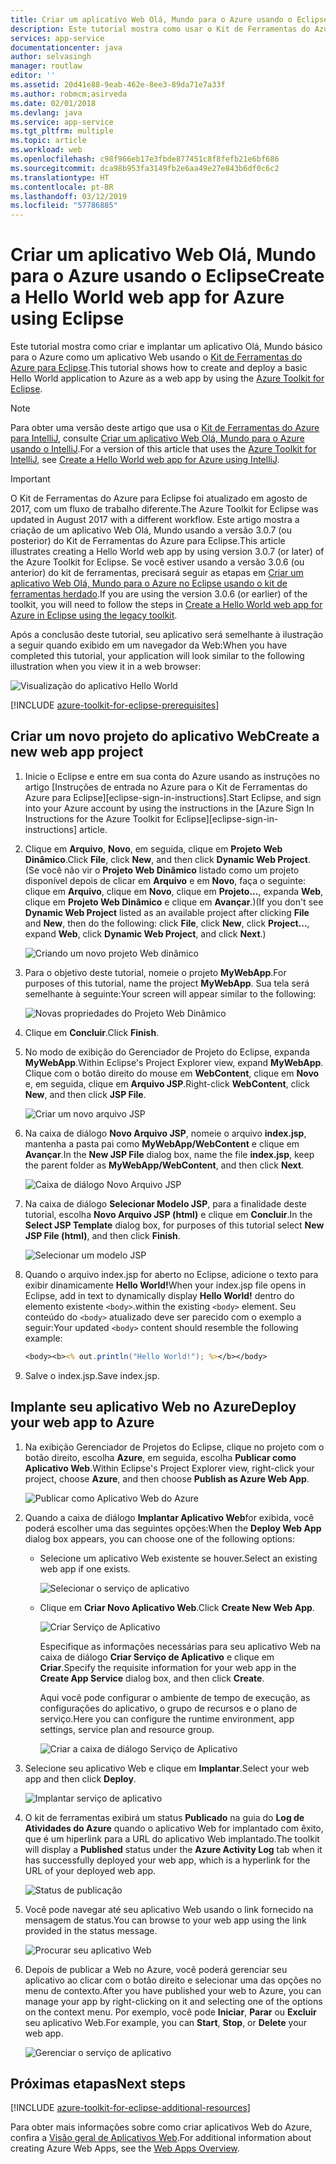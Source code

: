 ```yaml
---
title: Criar um aplicativo Web Olá, Mundo para o Azure usando o Eclipse
description: Este tutorial mostra como usar o Kit de Ferramentas do Azure para Eclipse para criar um aplicativo Web Hello World para o Azure.
services: app-service
documentationcenter: java
author: selvasingh
manager: routlaw
editor: ''
ms.assetid: 20d41e88-9eab-462e-8ee3-89da71e7a33f
ms.author: robmcm;asirveda
ms.date: 02/01/2018
ms.devlang: java
ms.service: app-service
ms.tgt_pltfrm: multiple
ms.topic: article
ms.workload: web
ms.openlocfilehash: c98f966eb17e3fbde877451c8f8fefb21e6bf686
ms.sourcegitcommit: dca98b953fa3149fb2e6aa49e27e843b6df0c6c2
ms.translationtype: HT
ms.contentlocale: pt-BR
ms.lasthandoff: 03/12/2019
ms.locfileid: "57786885"
---
```

# <a name="create-a-hello-world-web-app-for-azure-using-eclipse"></a><span data-ttu-id="04398-103">Criar um aplicativo Web Olá, Mundo para o Azure usando o Eclipse</span><span class="sxs-lookup"><span data-stu-id="04398-103">Create a Hello World web app for Azure using Eclipse</span></span>

<span data-ttu-id="04398-104">Este tutorial mostra como criar e implantar um aplicativo Olá, Mundo básico para o Azure como um aplicativo Web usando o [Kit de Ferramentas do Azure para Eclipse].</span><span class="sxs-lookup"><span data-stu-id="04398-104">This tutorial shows how to create and deploy a basic Hello World application to Azure as a web app by using the [Azure Toolkit for Eclipse].</span></span>

> [!NOTE]
>
> <span data-ttu-id="04398-105">Para obter uma versão deste artigo que usa o [Kit de Ferramentas do Azure para IntelliJ], consulte [Criar um aplicativo Web Olá, Mundo para o Azure usando o IntelliJ][intellij-hello-world].</span><span class="sxs-lookup"><span data-stu-id="04398-105">For a version of this article that uses the [Azure Toolkit for IntelliJ], see [Create a Hello World web app for Azure using IntelliJ][intellij-hello-world].</span></span>
>

> [!IMPORTANT]
> 
> <span data-ttu-id="04398-106">O Kit de Ferramentas do Azure para Eclipse foi atualizado em agosto de 2017, com um fluxo de trabalho diferente.</span><span class="sxs-lookup"><span data-stu-id="04398-106">The Azure Toolkit for Eclipse was updated in August 2017 with a different workflow.</span></span> <span data-ttu-id="04398-107">Este artigo mostra a criação de um aplicativo Web Olá, Mundo usando a versão 3.0.7 (ou posterior) do Kit de Ferramentas do Azure para Eclipse.</span><span class="sxs-lookup"><span data-stu-id="04398-107">This article illustrates creating a Hello World web app by using version 3.0.7 (or later) of the Azure Toolkit for Eclipse.</span></span> <span data-ttu-id="04398-108">Se você estiver usando a versão 3.0.6 (ou anterior) do kit de ferramentas, precisará seguir as etapas em [Criar um aplicativo Web Olá, Mundo para o Azure no Eclipse usando o kit de ferramentas herdado][Legacy Version].</span><span class="sxs-lookup"><span data-stu-id="04398-108">If you are using the version 3.0.6 (or earlier) of the toolkit, you will need to follow the steps in [Create a Hello World web app for Azure in Eclipse using the legacy toolkit][Legacy Version].</span></span>
> 

<span data-ttu-id="04398-109">Após a conclusão deste tutorial, seu aplicativo será semelhante à ilustração a seguir quando exibido em um navegador da Web:</span><span class="sxs-lookup"><span data-stu-id="04398-109">When you have completed this tutorial, your application will look similar to the following illustration when you view it in a web browser:</span></span>

![Visualização do aplicativo Hello World][browse-web-app]

[!INCLUDE [azure-toolkit-for-eclipse-prerequisites](../includes/azure-toolkit-for-eclipse-prerequisites.md)]

## <a name="create-a-new-web-app-project"></a><span data-ttu-id="04398-111">Criar um novo projeto do aplicativo Web</span><span class="sxs-lookup"><span data-stu-id="04398-111">Create a new web app project</span></span>

1. <span data-ttu-id="04398-112">Inicie o Eclipse e entre em sua conta do Azure usando as instruções no artigo [Instruções de entrada no Azure para o Kit de Ferramentas do Azure para Eclipse][eclipse-sign-in-instructions].</span><span class="sxs-lookup"><span data-stu-id="04398-112">Start Eclipse, and sign into your Azure account by using the instructions in the [Azure Sign In Instructions for the Azure Toolkit for Eclipse][eclipse-sign-in-instructions] article.</span></span>

1. <span data-ttu-id="04398-113">Clique em **Arquivo**, **Novo**, em seguida, clique em **Projeto Web Dinâmico**.</span><span class="sxs-lookup"><span data-stu-id="04398-113">Click **File**, click **New**, and then click **Dynamic Web Project**.</span></span> <span data-ttu-id="04398-114">(Se você não vir o **Projeto Web Dinâmico** listado como um projeto disponível depois de clicar em **Arquivo** e em **Novo**, faça o seguinte: clique em **Arquivo**, clique em **Novo**, clique em **Projeto...**, expanda **Web**, clique em **Projeto Web Dinâmico** e clique em **Avançar**.)</span><span class="sxs-lookup"><span data-stu-id="04398-114">(If you don't see **Dynamic Web Project** listed as an available project after clicking **File** and **New**, then do the following: click **File**, click **New**, click **Project...**, expand **Web**, click **Dynamic Web Project**, and click **Next**.)</span></span>

   ![Criando um novo projeto Web dinâmico][file-new-dynamic-web-project]

2. <span data-ttu-id="04398-116">Para o objetivo deste tutorial, nomeie o projeto **MyWebApp**.</span><span class="sxs-lookup"><span data-stu-id="04398-116">For purposes of this tutorial, name the project **MyWebApp**.</span></span> <span data-ttu-id="04398-117">Sua tela será semelhante à seguinte:</span><span class="sxs-lookup"><span data-stu-id="04398-117">Your screen will appear similar to the following:</span></span>
   
   ![Novas propriedades do Projeto Web Dinâmico][dynamic-web-project-properties]

3. <span data-ttu-id="04398-119">Clique em **Concluir**.</span><span class="sxs-lookup"><span data-stu-id="04398-119">Click **Finish**.</span></span>

4. <span data-ttu-id="04398-120">No modo de exibição do Gerenciador de Projeto do Eclipse, expanda **MyWebApp**.</span><span class="sxs-lookup"><span data-stu-id="04398-120">Within Eclipse's Project Explorer view, expand **MyWebApp**.</span></span> <span data-ttu-id="04398-121">Clique com o botão direito do mouse em **WebContent**, clique em **Novo** e, em seguida, clique em **Arquivo JSP**.</span><span class="sxs-lookup"><span data-stu-id="04398-121">Right-click **WebContent**, click **New**, and then click **JSP File**.</span></span>

   ![Criar um novo arquivo JSP][create-new-jsp-file]

5. <span data-ttu-id="04398-123">Na caixa de diálogo **Novo Arquivo JSP**, nomeie o arquivo **index.jsp**, mantenha a pasta pai como **MyWebApp/WebContent** e clique em **Avançar**.</span><span class="sxs-lookup"><span data-stu-id="04398-123">In the **New JSP File** dialog box, name the file **index.jsp**, keep the parent folder as **MyWebApp/WebContent**, and then click **Next**.</span></span>

   ![Caixa de diálogo Novo Arquivo JSP][new-jsp-file-dialog]

6. <span data-ttu-id="04398-125">Na caixa de diálogo **Selecionar Modelo JSP**, para a finalidade deste tutorial, escolha **Novo Arquivo JSP (html)** e clique em **Concluir**.</span><span class="sxs-lookup"><span data-stu-id="04398-125">In the **Select JSP Template** dialog box, for purposes of this tutorial select **New JSP File (html)**, and then click **Finish**.</span></span>

   ![Selecionar um modelo JSP][select-jsp-template]

7. <span data-ttu-id="04398-127">Quando o arquivo index.jsp for aberto no Eclipse, adicione o texto para exibir dinamicamente **Hello World!**</span><span class="sxs-lookup"><span data-stu-id="04398-127">When your index.jsp file opens in Eclipse, add in text to dynamically display **Hello World!**</span></span> <span data-ttu-id="04398-128">dentro do elemento existente `<body>`.</span><span class="sxs-lookup"><span data-stu-id="04398-128">within the existing `<body>` element.</span></span> <span data-ttu-id="04398-129">Seu conteúdo do `<body>` atualizado deve ser parecido com o exemplo a seguir:</span><span class="sxs-lookup"><span data-stu-id="04398-129">Your updated `<body>` content should resemble the following example:</span></span>
   
   ```jsp
   <body><b><% out.println("Hello World!"); %></b></body>
   ```

8. <span data-ttu-id="04398-130">Salve o index.jsp.</span><span class="sxs-lookup"><span data-stu-id="04398-130">Save index.jsp.</span></span>

## <a name="deploy-your-web-app-to-azure"></a><span data-ttu-id="04398-131">Implante seu aplicativo Web no Azure</span><span class="sxs-lookup"><span data-stu-id="04398-131">Deploy your web app to Azure</span></span>

1. <span data-ttu-id="04398-132">Na exibição Gerenciador de Projetos do Eclipse, clique no projeto com o botão direito, escolha **Azure**, em seguida, escolha **Publicar como Aplicativo Web**.</span><span class="sxs-lookup"><span data-stu-id="04398-132">Within Eclipse's Project Explorer view, right-click your project, choose **Azure**, and then choose **Publish as Azure Web App**.</span></span>
   
   ![Publicar como Aplicativo Web do Azure][publish-as-azure-web-app]

1. <span data-ttu-id="04398-134">Quando a caixa de diálogo **Implantar Aplicativo Web**for exibida, você poderá escolher uma das seguintes opções:</span><span class="sxs-lookup"><span data-stu-id="04398-134">When the **Deploy Web App** dialog box appears, you can choose one of the following options:</span></span>

   * <span data-ttu-id="04398-135">Selecione um aplicativo Web existente se houver.</span><span class="sxs-lookup"><span data-stu-id="04398-135">Select an existing web app if one exists.</span></span>

      ![Selecionar o serviço de aplicativo][select-app-service]

   * <span data-ttu-id="04398-137">Clique em **Criar Novo Aplicativo Web**.</span><span class="sxs-lookup"><span data-stu-id="04398-137">Click **Create New Web App**.</span></span>

      ![Criar Serviço de Aplicativo][create-app-service]

      <span data-ttu-id="04398-139">Especifique as informações necessárias para seu aplicativo Web na caixa de diálogo **Criar Serviço de Aplicativo** e clique em **Criar**.</span><span class="sxs-lookup"><span data-stu-id="04398-139">Specify the requisite information for your web app in the **Create App Service** dialog box, and then click **Create**.</span></span>

      <span data-ttu-id="04398-140">Aqui você pode configurar o ambiente de tempo de execução, as configurações do aplicativo, o grupo de recursos e o plano de serviço.</span><span class="sxs-lookup"><span data-stu-id="04398-140">Here you can configure the runtime environment, app settings, service plan and resource group.</span></span>

      ![Criar a caixa de diálogo Serviço de Aplicativo][create-app-service-dialog]

1. <span data-ttu-id="04398-142">Selecione seu aplicativo Web e clique em **Implantar**.</span><span class="sxs-lookup"><span data-stu-id="04398-142">Select your web app and then click **Deploy**.</span></span>

   ![Implantar serviço de aplicativo][deploy-app-service]

1. <span data-ttu-id="04398-144">O kit de ferramentas exibirá um status **Publicado** na guia do **Log de Atividades do Azure** quando o aplicativo Web for implantado com êxito, que é um hiperlink para a URL do aplicativo Web implantado.</span><span class="sxs-lookup"><span data-stu-id="04398-144">The toolkit will display a **Published** status under the **Azure Activity Log** tab when it has successfully deployed your web app, which is a hyperlink for the URL of your deployed web app.</span></span>

   ![Status de publicação][publish-status]

1. <span data-ttu-id="04398-146">Você pode navegar até seu aplicativo Web usando o link fornecido na mensagem de status.</span><span class="sxs-lookup"><span data-stu-id="04398-146">You can browse to your web app using the link provided in the status message.</span></span>

   ![Procurar seu aplicativo Web][browse-web-app]

1. <span data-ttu-id="04398-148">Depois de publicar a Web no Azure, você poderá gerenciar seu aplicativo ao clicar com o botão direito e selecionar uma das opções no menu de contexto.</span><span class="sxs-lookup"><span data-stu-id="04398-148">After you have published your web to Azure, you can manage your app by right-clicking on it and selecting one of the options on the context menu.</span></span> <span data-ttu-id="04398-149">Por exemplo, você pode **Iniciar**, **Parar** ou **Excluir** seu aplicativo Web.</span><span class="sxs-lookup"><span data-stu-id="04398-149">For example, you can **Start**, **Stop**, or **Delete** your web app.</span></span>

   ![Gerenciar o serviço de aplicativo][manage-app-service]

## <a name="next-steps"></a><span data-ttu-id="04398-151">Próximas etapas</span><span class="sxs-lookup"><span data-stu-id="04398-151">Next steps</span></span>

[!INCLUDE [azure-toolkit-for-eclipse-additional-resources](../includes/azure-toolkit-for-eclipse-additional-resources.md)]

<span data-ttu-id="04398-152">Para obter mais informações sobre como criar aplicativos Web do Azure, confira a [Visão geral de Aplicativos Web].</span><span class="sxs-lookup"><span data-stu-id="04398-152">For additional information about creating Azure Web Apps, see the [Web Apps Overview].</span></span>

<!-- URL List -->

[Kit de Ferramentas do Azure para Eclipse]: azure-toolkit-for-eclipse.md
[Azure Toolkit for Eclipse]: azure-toolkit-for-eclipse.md
[Kit de Ferramentas do Azure para IntelliJ]: ../intellij/azure-toolkit-for-intellij.md
[Azure Toolkit for IntelliJ]: ../intellij/azure-toolkit-for-intellij.md
[intellij-hello-world]: ../intellij/azure-toolkit-for-intellij-create-hello-world-web-app.md
[Visão geral de Aplicativos Web]: /azure/app-service/app-service-web-overview
[Web Apps Overview]: /azure/app-service/app-service-web-overview
[Apache Tomcat]: http://tomcat.apache.org/
[Jetty]: http://www.eclipse.org/jetty/
[Legacy Version]: azure-toolkit-for-eclipse-create-hello-world-web-app-legacy-version.md

<!-- IMG List -->

[browse-web-app]: ./media/azure-toolkit-for-eclipse-create-hello-world-web-app/browse-web-app.png
[file-new-dynamic-web-project]: ./media/azure-toolkit-for-eclipse-create-hello-world-web-app/file-new-dynamic-web-project.png
[dynamic-web-project-properties]: ./media/azure-toolkit-for-eclipse-create-hello-world-web-app/dynamic-web-project-properties.png
[create-new-jsp-file]: ./media/azure-toolkit-for-eclipse-create-hello-world-web-app/create-new-jsp-file.png
[new-jsp-file-dialog]: ./media/azure-toolkit-for-eclipse-create-hello-world-web-app/new-jsp-file-dialog.png
[select-jsp-template]: ./media/azure-toolkit-for-eclipse-create-hello-world-web-app/select-jsp-template.png
[publish-as-azure-web-app]: ./media/azure-toolkit-for-eclipse-create-hello-world-web-app/publish-as-azure-web-app.png
[deploy-web-app-dialog]: ./media/azure-toolkit-for-eclipse-create-hello-world-web-app/deploy-web-app-dialog.png
[select-app-service]: ./media/azure-toolkit-for-eclipse-create-hello-world-web-app/select-app-service.png
[create-app-service-dialog]: ./media/azure-toolkit-for-eclipse-create-hello-world-web-app/create-app-service-dialog.png
[publish-status]: ./media/azure-toolkit-for-eclipse-create-hello-world-web-app/publish-status.png
[create-app-service]: ./media/azure-toolkit-for-eclipse-create-hello-world-web-app/create-app-service.png
[deploy-app-service]: ./media/azure-toolkit-for-eclipse-create-hello-world-web-app/deploy-app-service.png
[manage-app-service]: ./media/azure-toolkit-for-eclipse-create-hello-world-web-app/manage-app-service.png
